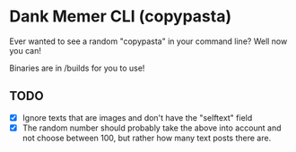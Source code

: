 # Dank Memer CLI (copypasta)
Ever wanted to see a random "copypasta" in your command line? Well now you can!

Binaries are in /builds for you to use!

## TODO

- [x] Ignore texts that are images and don't have the "selftext" field
- [x] The random number should probably take the above into account and not choose between 100, but rather how many text posts there are.
